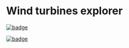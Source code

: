 # Wind turbines explorer

[![badge](https://custom-icon-badges.demolab.com/badge/launch%20in-Anaconda%20Notebook-green?logo=launch-in-anaconda&style=for-the-badge)](http://localhost/api/nbserve/launch_notebook?nb_url=https%3A%2F%2Fgithub.com%2FAlbertDeFusco%2Fwindturbines%2Fraw%2Fmain%2Fturbines-explorer.ipynb)

[![badge](https://custom-icon-badges.demolab.com/badge/clone%20to-Anaconda%20Notebook-green?logo=launch-in-anaconda&style=for-the-badge)](http://localhost/api/nbserve/launch_notebook?git_url=https%3A%2F%2Fgithub.com%2FAlbertDeFusco%2Fwindturbines)
